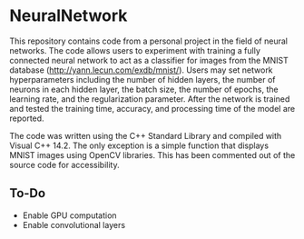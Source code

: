 # NeuralNetwork
This repository contains code from a personal project in the field of neural networks. The code allows users to experiment with training a fully connected neural network to act as a classifier for images from the MNIST database (http://yann.lecun.com/exdb/mnist/). Users may set network hyperparameters including the number of hidden layers, the number of neurons in each hidden layer, the batch size, the number of epochs, the learning rate, and the regularization parameter. After the network is trained and tested the training time, accuracy, and processing time of the model are reported.

The code was written using the C++ Standard Library and compiled with Visual C++ 14.2. The only exception is a simple function that displays MNIST images using OpenCV libraries. This has been commented out of the source code for accessibility.

## To-Do
* Enable GPU computation
* Enable convolutional layers
